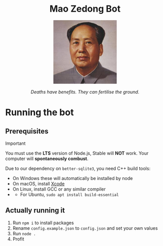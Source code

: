 
<h1 style="text-align: center;">Mao Zedong Bot</h1>
<p align="center">
  <img src="https://github.com/MaoZedong-Bot/Mao/blob/main/images/maozedong.jpg?raw=true" alt="A portrait of Mao Zedong" style="width:200px;"/>
</p>

<p align="center"><i>Deaths have benefits. They can fertilise the ground.</i></p>

# Running the bot
## Prerequisites
> [!IMPORTANT]  
> You must use the **LTS** version of Node.js, Stable will **NOT** work. Your computer will **spontaneously combust**.

Due to our dependency on `better-sqlite3`, you need C++ build tools:
* On Windows these will automatically be installed by node
* On macOS, install [Xcode](https://developer.apple.com/xcode/)
* On Linux, install GCC or any similar compiler
* * For Ubuntu, `sudo apt install build-essential`
 
## Actually running it
1. Run `npm i` to install packages 
2. Rename `config.example.json` to `config.json` and set your own values
3. Run `node .`
4. Profit
